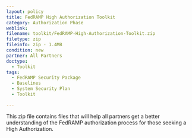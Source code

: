 ```yaml
---
layout: policy   
title: FedRAMP High Authorization Toolkit
category: Authorization Phase
weblink:
filename: toolkit/FedRAMP-High-Authorization-Toolkit.zip
filetype: zip
fileinfo: zip - 1.4MB
condition: new
partner: All Partners
doctype:
  - Toolkit
tags:
  - FedRAMP Security Package
  - Baselines
  - System Security Plan
  - Toolkit

---
```

This zip file contains files that will help all partners get a better understanding of the FedRAMP authorization process for those seeking a High Authorization.
